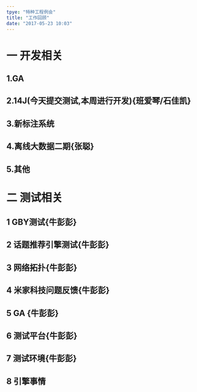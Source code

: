 ```yaml
---
tpye: "特种工程例会"
title: "工作回顾"
date: "2017-05-23 10:03"
---
```




# 一 开发相关
## 1.GA
## 2.14J(今天提交测试,本周进行开发){班爱琴/石佳凯}
## 3.新标注系统
## 4.离线大数据二期{张聪}
## 5.其他
# 二 测试相关
## 1 GBY测试{牛彭彭}
## 2 话题推荐引擎测试{牛彭彭}
## 3 网络拓扑{牛彭彭}
## 4 米家科技问题反馈{牛彭彭}
## 5 GA {牛彭彭}
## 6 测试平台{牛彭彭}
## 7 测试环境{牛彭彭}
## 8 引擎事情
